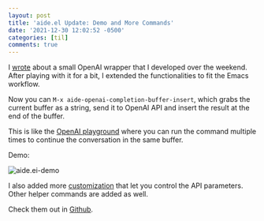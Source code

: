 ```yaml
---
layout: post
title: 'aide.el Update: Demo and More Commands'
date: '2021-12-30 12:02:52 -0500'
categories: [til]
comments: true
---
```


I [wrote](https://emacstil.com/til/2021/12/28/playing-with-openai/)  about   a
small OpenAI  wrapper that I developed  over the weekend. After playing with it
for a bit, I extended the functionalities to fit the Emacs workflow.

Now you can `M-x aide-openai-completion-buffer-insert`, which grabs the current
buffer as a string, send it to OpenAI API and insert the result at the end of
the buffer. 

This is like the [OpenAI
playground](https://beta.openai.com/playground) where you can run the command
multiple times to continue the conversation in the same buffer.

Demo:

![aide.ei-demo](https://user-images.githubusercontent.com/2715151/147772615-da36b3ab-a32a-4f7f-b185-e62f3972f8b7.gif)

I also added more
[customization](https://github.com/junjizhi/aide.el/blob/master/aide.el#L31-L59)
that let you control the API parameters. Other helper commands are added as
well. 

Check them out in [Github](https://github.com/junjizhi/aide.el).

